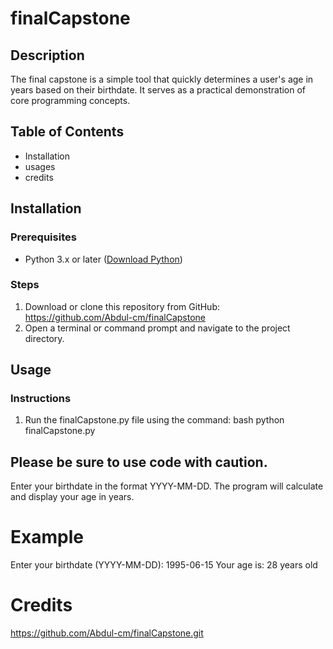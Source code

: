 # finalCapstone

## Description
The final capstone is a simple tool that quickly determines a user's age in years based on their birthdate. It serves as a practical demonstration of core programming concepts.

## Table of Contents
- Installation
- usages
- credits 

## Installation
### Prerequisites
- Python 3.x or later ([Download Python](https://www.python.org/downloads/))

### Steps
1. Download or clone this repository from GitHub: https://github.com/Abdul-cm/finalCapstone
2. Open a terminal or command prompt and navigate to the project directory.

## Usage
### Instructions
1. Run the finalCapstone.py file using the command:
   bash
   python finalCapstone.py

##  Please be sure to use code with caution.

Enter your birthdate in the format YYYY-MM-DD.
The program will calculate and display your age in years.

# Example

Enter your birthdate (YYYY-MM-DD): 1995-06-15
Your age is: 28 years old

# Credits
https://github.com/Abdul-cm/finalCapstone.git
